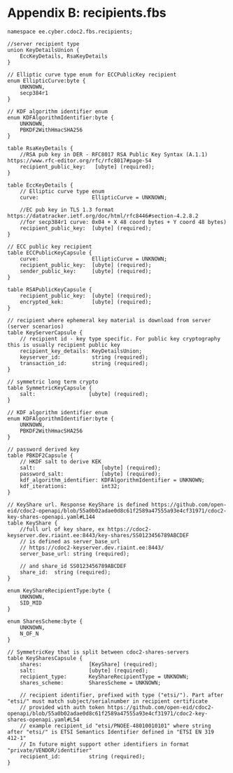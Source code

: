 # Appendix B: recipients.fbs

    namespace ee.cyber.cdoc2.fbs.recipients;

    //server recipient type
    union KeyDetailsUnion {
        EccKeyDetails, RsaKeyDetails
    }

    // Elliptic curve type enum for ECCPublicKey recipient
    enum EllipticCurve:byte {
        UNKNOWN,
        secp384r1
    }

    // KDF algorithm identifier enum
    enum KDFAlgorithmIdentifier:byte {
        UNKNOWN,
        PBKDF2WithHmacSHA256
    }

    table RsaKeyDetails {
        //RSA pub key in DER - RFC8017 RSA Public Key Syntax (A.1.1) https://www.rfc-editor.org/rfc/rfc8017#page-54
        recipient_public_key:   [ubyte] (required);
    }

    table EccKeyDetails {
        // Elliptic curve type enum
        curve:                 EllipticCurve = UNKNOWN;

        //EC pub key in TLS 1.3 format https://datatracker.ietf.org/doc/html/rfc8446#section-4.2.8.2
        //for secp384r1 curve: 0x04 + X 48 coord bytes + Y coord 48 bytes)
        recipient_public_key:  [ubyte] (required);
    }

    // ECC public key recipient
    table ECCPublicKeyCapsule {
        curve:                 EllipticCurve = UNKNOWN;
        recipient_public_key:  [ubyte] (required);
        sender_public_key:     [ubyte] (required);
    }

    table RSAPublicKeyCapsule {
        recipient_public_key:  [ubyte] (required);
        encrypted_kek:         [ubyte] (required);
    }

    // recipient where ephemeral key material is download from server (server scenarios)
    table KeyServerCapsule {
        // recipient id - key type specific. For public key cryptography this is usually recipient public key
        recipient_key_details: KeyDetailsUnion;
        keyserver_id:          string (required);
        transaction_id:        string (required);
    }

    // symmetric long term crypto
    table SymmetricKeyCapsule {
        salt:                 [ubyte] (required);
    }

    // KDF algorithm identifier enum
    enum KDFAlgorithmIdentifier:byte {
        UNKNOWN,
        PBKDF2WithHmacSHA256
    }

    // password derived key
    table PBKDF2Capsule {
        // HKDF salt to derive KEK
        salt:                     [ubyte] (required);
        password_salt:            [ubyte] (required);
        kdf_algorithm_identifier: KDFAlgorithmIdentifier = UNKNOWN;
        kdf_iterations:           int32;
    }

    // KeyShare url. Response KeyShare is defined https://github.com/open-eid/cdoc2-openapi/blob/55a0b02adae0d8c61f2589a47555a93e4cf31971/cdoc2-key-shares-openapi.yaml#L144
    table KeyShare {
        //full url of key share, ex https://cdoc2-keyserver.dev.riaint.ee:8443/key-shares/SS0123456789ABCDEF
        // is defined as server_base_url
        // https://cdoc2-keyserver.dev.riaint.ee:8443/
        server_base_url: string (required);

        // and share_id SS0123456789ABCDEF
        share_id:  string (required);
    }

    enum KeyShareRecipientType:byte {
        UNKNOWN,
        SID_MID
    }

    enum SharesScheme:byte {
        UNKNOWN,
        N_OF_N
    }

    // SymmetricKey that is split between cdoc2-shares-servers
    table KeySharesCapsule {
        shares:               [KeyShare] (required);
        salt:                 [ubyte] (required);
        recipient_type:       KeyShareRecipientType = UNKNOWN;
        shares_scheme:        SharesScheme = UNKNOWN;

        // recipient identifier, prefixed with type ("etsi/"). Part after "etsi/" must match subject/serialnumber in recipient certificate
        // provided with auth token https://github.com/open-eid/cdoc2-openapi/blob/55a0b02adae0d8c61f2589a47555a93e4cf31971/cdoc2-key-shares-openapi.yaml#L54
        // example recipient_id "etsi/PNOEE-48010010101" where string after "etsi/" is ETSI Semantics Identifier defined in "ETSI EN 319 412-1"
        // In future might support other identifiers in format "private/VENDOR/identifier"
        recipient_id:         string (required);
    }